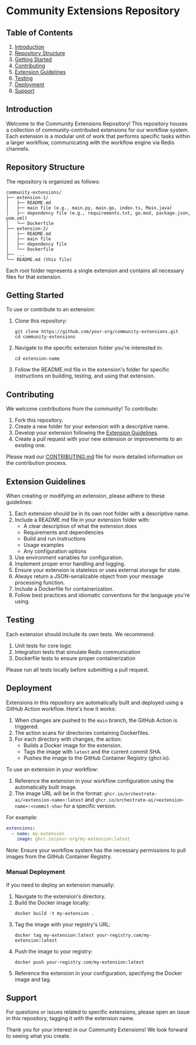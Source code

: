 # Community Extensions Repository

## Table of Contents
1. [Introduction](#introduction)
2. [Repository Structure](#repository-structure)
3. [Getting Started](#getting-started)
4. [Contributing](#contributing)
5. [Extension Guidelines](#extension-guidelines)
6. [Testing](#testing)
7. [Deployment](#deployment)
8. [Support](#support)

## Introduction

Welcome to the Community Extensions Repository! This repository houses a collection of community-contributed extensions for our workflow system. Each extension is a modular unit of work that performs specific tasks within a larger workflow, communicating with the workflow engine via Redis channels.

## Repository Structure

The repository is organized as follows:

```
community-extensions/
├── extension-1/
│   ├── README.md
│   ├── main file (e.g., main.py, main.go, index.ts, Main.java)
│   ├── dependency file (e.g., requirements.txt, go.mod, package.json, pom.xml)
│   └── Dockerfile
├── extension-2/
│   ├── README.md
│   ├── main file
│   ├── dependency file
│   └── Dockerfile
├── ...
└── README.md (this file)
```

Each root folder represents a single extension and contains all necessary files for that extension.

## Getting Started

To use or contribute to an extension:

1. Clone this repository:
   ```
   git clone https://github.com/your-org/community-extensions.git
   cd community-extensions
   ```

2. Navigate to the specific extension folder you're interested in:
   ```
   cd extension-name
   ```

3. Follow the README.md file in the extension's folder for specific instructions on building, testing, and using that extension.

## Contributing

We welcome contributions from the community! To contribute:

1. Fork this repository.
2. Create a new folder for your extension with a descriptive name.
3. Develop your extension following the [Extension Guidelines](#extension-guidelines).
4. Create a pull request with your new extension or improvements to an existing one.

Please read our [CONTRIBUTING.md](.github/CONTRIBUTING.md) file for more detailed information on the contribution process.

## Extension Guidelines

When creating or modifying an extension, please adhere to these guidelines:

1. Each extension should be in its own root folder with a descriptive name.
2. Include a README.md file in your extension folder with:
   - A clear description of what the extension does
   - Requirements and dependencies
   - Build and run instructions
   - Usage examples
   - Any configuration options
3. Use environment variables for configuration.
4. Implement proper error handling and logging.
5. Ensure your extension is stateless or uses external storage for state.
6. Always return a JSON-serializable object from your message processing function.
7. Include a Dockerfile for containerization.
8. Follow best practices and idiomatic conventions for the language you're using.

## Testing

Each extension should include its own tests. We recommend:

1. Unit tests for core logic
2. Integration tests that simulate Redis communication
3. Dockerfile tests to ensure proper containerization

Please run all tests locally before submitting a pull request.

## Deployment

Extensions in this repository are automatically built and deployed using a GitHub Action workflow. Here's how it works:

1. When changes are pushed to the `main` branch, the GitHub Action is triggered.
2. The action scans for directories containing Dockerfiles.
3. For each directory with changes, the action:
   - Builds a Docker image for the extension.
   - Tags the image with `latest` and the current commit SHA.
   - Pushes the image to the GitHub Container Registry (ghcr.io).


To use an extension in your workflow:

1. Reference the extension in your workflow configuration using the automatically built image.
2. The image URL will be in the format: `ghcr.io/orchestrate-ai/<extension-name>:latest`
   and `ghcr.io/orchestrate-ai/<extension-name>:<commit-sha>` for a specific version.

For example:
```yaml
extensions:
  - name: my-extension
    image: ghcr.io/your-org/my-extension:latest
```

Note: Ensure your workflow system has the necessary permissions to pull images from the GitHub Container Registry.

### Manual Deployment

If you need to deploy an extension manually:

1. Navigate to the extension's directory.
2. Build the Docker image locally:
   ```
   docker build -t my-extension .
   ```
3. Tag the image with your registry's URL:
   ```
   docker tag my-extension:latest your-registry.com/my-extension:latest
   ```
4. Push the image to your registry:
   ```
   docker push your-registry.com/my-extension:latest
   ```
5. Reference the extension in your configuration, specifying the Docker image and tag.

## Support

For questions or issues related to specific extensions, please open an issue in this repository, tagging it with the extension name.

Thank you for your interest in our Community Extensions! We look forward to seeing what you create.
